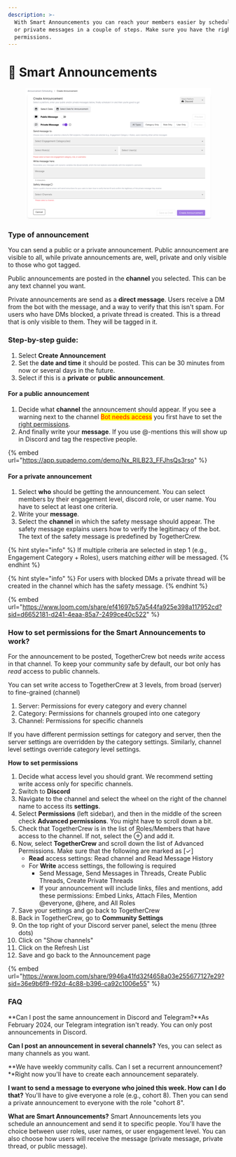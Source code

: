 ```yaml
---
description: >-
  With Smart Announcements you can reach your members easier by schedule public
  or private messages in a couple of steps. Make sure you have the right
  permissions.
---
```


# 📆 Smart Announcements



<figure><img src="../.gitbook/assets/smart announcement creating announcement page.png" alt=""><figcaption></figcaption></figure>

### Type of announcement

You can send a public or a private announcement. Public announcement are visible to all, while private announcements are, well, private and only visible to those who got tagged.

Public announcements are posted in the **channel** you selected. This can be any text channel you want.&#x20;

Private announcements are send as a **direct message**. Users receive a DM from the bot with the message, and a way to verify that this isn't spam. For users who have DMs blocked, a private thread is created. This is a thread that is only visible to them. They will be tagged in it.



### **Step-by-step guide:**

1. Select **Create Announcement**&#x20;
2. Set the **date and time** it should be posted. This can be 30 minutes from now or several days in the future.
3. Select if this is a **private** or **public announcement**.

#### For a public announcement

1. Decide what **channel** the announcement should appear. If you see a warning next to the channel <mark style="color:red;">Bot needs access</mark> you first have to set the [right permissions](smart-announcements.md#how-to-set-permissions-for-the-smart-announcements-to-work).
2. And finally write your **message**. If you use @-mentions this will show up in Discord and tag the respective people.

{% embed url="https://app.supademo.com/demo/Nx_RlLB23_FFJhsQs3rso" %}

#### For a private announcement

1. Select **who** should be getting the announcement. You can select members by their engagement level, discord role, or user name. You have to select at least one criteria.&#x20;
2. Write your **message**.
3. Select the **channel** in which the safety message should appear. The safety message explains users how to verify the legitimacy of the bot. The text of the safety message is predefined by TogetherCrew.&#x20;

{% hint style="info" %}
If multiple criteria are selected in step 1 (e.g., Engagement Category + Roles), users matching _either_ will be messaged.
{% endhint %}

{% hint style="info" %}
For users with blocked DMs a private thread will be created in the channel which has the safety message.&#x20;
{% endhint %}

{% embed url="https://www.loom.com/share/ef41697b57a544fa925e398a117952cd?sid=d6652181-d241-4eaa-85a7-2499ce40c522" %}

### How to set permissions for the Smart Announcements to work?

For the announcement to be posted, TogetherCrew bot needs _write_ access in that channel. To keep your community safe by default, our bot only has _read_ access to public channels.&#x20;

You can set write access to TogetherCrew at 3 levels, from broad (server) to fine-grained (channel)

1. Server: Permissions for every category and every channel
2. Category: Permissions for channels grouped into one category
3. Channel: Permissions for specific channels

If you have different permission settings for category and server, then the server settings are overridden by the category settings. Similarly, channel level settings override category level settings.&#x20;

**How to set permissions**

1. Decide what access level you should grant. We recommend setting write access only for specific channels.&#x20;
2. Switch to **Discord**
3. Navigate to the channel and select the wheel on the right of the channel name to access its **settings**.
4. Select **Permissions** (left sidebar), and then in the middle of the screen check **Advanced permissions**. You might have to scroll down a bit.
5. Check that TogetherCrew is in the list of Roles/Members that have access to the channel. If not, select the ⊕ and add it.
6. Now, select **TogetherCrew** and scroll down the list of  Advanced Permissions. Make sure that the following are marked as \[✓]
   * **Read** access settings: Read channel and Read Message History
   * For **Write** access settings, the following is required
     * Send Message, Send Messages in Threads, Create Public Threads, Create Private Threads
     * If your announcement will include links, files and mentions, add these permissions: Embed Links, Attach Files, Mention @everyone, @here, and All Roles
7. Save your settings and go back to TogetherCrew
8. Back in TogetherCrew, go to **Community Settings**&#x20;
9. On the top right of your Discord server panel, select the menu (three dots)
10. Click on "Show channels"
11. Click on the Refresh List&#x20;
12. Save and go back to the Announcement page

{% embed url="https://www.loom.com/share/9946a41fd32f4658a03e255677127e29?sid=36e9b6f9-f92d-4c88-b396-ca92c1006e55" %}

### FAQ

**Can I post the same announcement in Discord and Telegram?**As February 2024, our Telegram integration isn't ready. You can only post announcements in Discord.

**Can I post an announcement in several channels?** Yes, you can select as many channels as you want.

**We have weekly community calls. Can I set a recurrent announcement?**Right now you'll have to create each announcement separately.

**I want to send a message to everyone who joined this week. How can I do that?** You'll have to give everyone a role (e.g., cohort 8). Then you can send a private announcement to everyone with the role "cohort 8".&#x20;

**What are Smart Announcements?** Smart Announcements lets you schedule an announcement and send it to specific people. You'll have the choice between user roles, user names, or user engagement level. You can also choose how users will receive the message (private message, private thread, or public message).&#x20;
